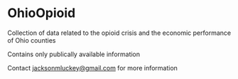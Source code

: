 # OhioOpioid
Collection of data related to the opioid crisis and the economic performance of Ohio counties

Contains only publically available information

Contact jacksonmluckey@gmail.com for more information

